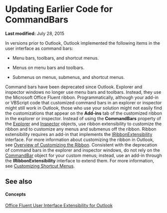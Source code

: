 
# Updating Earlier Code for CommandBars

 **Last modified:** July 28, 2015

 In versions prior to Outlook, Outlook implemented the following items in the user interface as command bars:

- Menu bars, toolbars, and shortcut menus.
    
- Menus on menu bars and toolbars.
    
- Submenus on menus, submenus, and shortcut menus.
    

Command bars have been deprecated since Outlook. Explorer and inspector windows no longer use menu bars and toolbars. Instead, they use the Microsoft Office Fluent ribbon. Programmatically, although your add-in or VBScript code that customized command bars in an explorer or inspector might still work in Outlook, those who use your solution might not easily find the customizations that appear on the  **Add-ins** tab of the customized ribbon in the explorer or inspector.
Instead of using the  **CommandBars** property of the [Explorer](026591e5-049f-503a-4166-34e6dbc225fb.md) and [Inspector](d7384756-669c-0549-1032-c3b864187994.md) objects, use ribbon extensibility to customize the ribbon and to customize any menus and submenus off the ribbon. Ribbon extensibility requires an add-in that implements the [IRibbonExtensibility](http://msdn.microsoft.com/library/b27a7576-b6f5-031e-e307-78ef5f8507e0%28Office.15%29.aspx) interface. For more information about customizing the ribbon in Outlook, see [Overview of Customizing the Ribbon](ee49751d-9eae-357c-5fa9-0b2dd4ff0890.md).
Consistent with the deprecation of command bars in the explorer and inspector windows, do not rely on the  [CommandBar](http://msdn.microsoft.com/library/78603954-40aa-64cb-c407-2e0820d65231%28Office.15%29.aspx) object for your custom menus; instead, use an add-in through the **IRibbonExtensibility** interface to extend them. For more information, see [Customizing Shortcut Menus](ed6a98a3-243b-80ee-51ae-57dba6d8715a.md).

## See also


#### Concepts


 [Office Fluent User Interface Extensibility for Outlook](8496c52e-1f9d-16ef-2fd8-c1bca1a96816.md)
